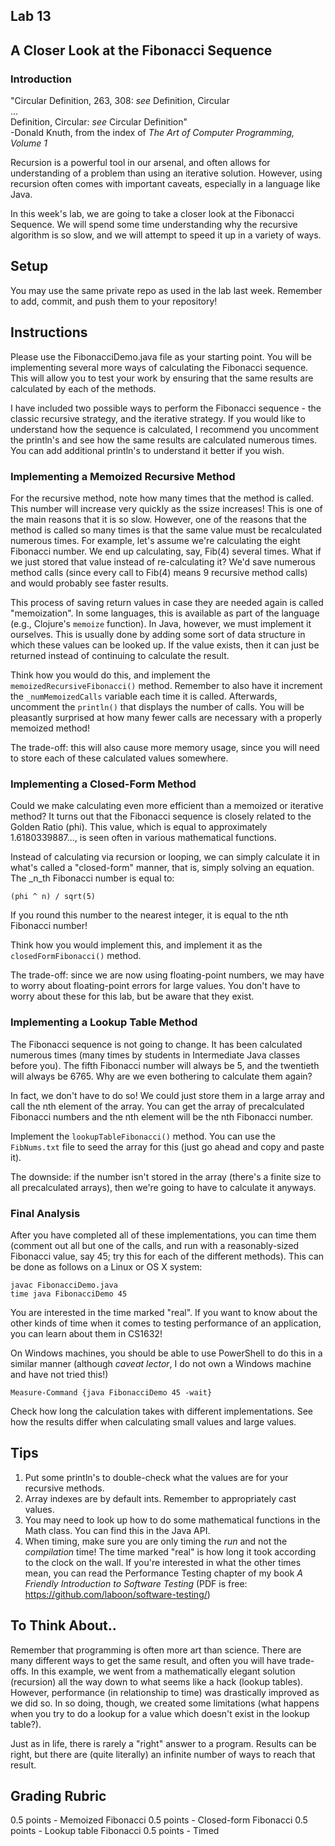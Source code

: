 ## Lab 13

## A Closer Look at the Fibonacci Sequence

### Introduction

"Circular Definition, 263, 308: _see_ Definition, Circular  
 ...  
 Definition, Circular: _see_ Circular Definition"  
  -Donald Knuth, from the index of _The Art of Computer Programming, Volume 1_

Recursion is a powerful tool in our arsenal, and often allows for understanding of a problem than using an iterative solution.  However, using recursion often comes with important caveats, especially in a language like Java.

In this week's lab, we are going to take a closer look at the Fibonacci Sequence.  We will spend some time understanding why the recursive algorithm is so slow, and we will attempt to speed it up in a variety of ways.

## Setup

You may use the same private repo as used in the lab last week.   Remember to add, commit, and push them to your repository!

## Instructions 

Please use the FibonacciDemo.java file as your starting point.  You will be implementing several more ways of calculating the Fibonacci sequence.  This will allow you to test your work by ensuring that the same results are calculated by each of the methods.

I have included two possible ways to perform the Fibonacci sequence - the classic recursive strategy, and the iterative strategy.  If you would like to understand how the sequence is calculated, I recommend you uncomment the println's and see how the same results are calculated numerous times.  You can add additional println's to understand it better if you wish.

### Implementing a Memoized Recursive Method

For the recursive method, note how many times that the method is called.  This number will increase very quickly as the ssize increases!  This is one of the main reasons that it is so slow.  However, one of the reasons that the method is called so many times is that the same value must be recalculated numerous times.  For example, let's assume we're calculating the eight Fibonacci number.  We end up calculating, say, Fib(4) several times.  What if we just stored that value instead of re-calculating it?  We'd save numerous method calls (since every call to Fib(4) means 9 recursive method calls) and would probably see faster results.

This process of saving return values in case they are needed again is called "memoization".  In some languages, this is available as part of the language (e.g., Clojure's `memoize` function).  In Java, however, we must implement it ourselves.  This is usually done by adding some sort of data structure in which these values can be looked up.  If the value exists, then it can just be returned instead of continuing to calculate the result.

Think how you would do this, and implement the `memoizedRecursiveFibonacci()` method.  Remember to also have it increment the `_numMemoizedCalls` variable each time it is called.  Afterwards, uncomment the `println()` that displays the number of calls.  You will be pleasantly surprised at how many fewer calls are necessary with a properly memoized method!

The trade-off: this will also cause more memory usage, since you will need to store each of these calculated values somewhere.

### Implementing a Closed-Form Method

Could we make calculating even more efficient than a memoized or iterative method?  It turns out that the Fibonacci sequence is closely related to the Golden Ratio (phi).  This value, which is equal to approximately 1.6180339887..., is seen often in various mathematical functions.

Instead of calculating via recursion or looping, we can simply calculate it in what's called a "closed-form" manner, that is, simply solving an equation.  The _n_th Fibonacci number is equal to:

```
(phi ^ n) / sqrt(5)
```

If you round this number to the nearest integer, it is equal to the nth Fibonacci number!

Think how you would implement this, and implement it as the `closedFormFibonacci()` method.

The trade-off: since we are now using floating-point numbers, we may have to worry about floating-point errors for large values.  You don't have to worry about these for this lab, but be aware that they exist.

### Implementing a Lookup Table Method

The Fibonacci sequence is not going to change.  It has been calculated numerous times (many times by students in Intermediate Java classes before you).  The fifth Fibonacci number will always be 5, and the twentieth will always be 6765.  Why are we even bothering to calculate them again?

In fact, we don't have to do so!  We could just store them in a large array and call the nth element of the array.  You can get the array of precalculated Fibonacci numbers and the nth element will be the nth Fibonacci number.

Implement the `lookupTableFibonacci()` method.  You can use the `FibNums.txt` file to seed the array for this (just go ahead and copy and paste it).

The downside: if the number isn't stored in the array (there's a finite size to all precalculated arrays), then we're going to have to calculate it anyways.

### Final Analysis

After you have completed all of these implementations, you can time them (comment out all but one of the calls, and run with a reasonably-sized Fibonacci value, say 45; try this for each of the different methods).  This can be done as follows on a Linux or OS X system:

```
javac FibonacciDemo.java
time java FibonacciDemo 45
```

You are interested in the time marked "real".  If you want to know about the other kinds of time when it comes to testing performance of an application, you can learn about them in CS1632!

On Windows machines, you should be able to use PowerShell to do this in a similar manner (although _caveat lector_, I do not own a Windows machine and have not tried this!)

```
Measure-Command {java FibonacciDemo 45 -wait}
```

Check how long the calculation takes with different implementations.  See how the results differ when calculating small values and large values.

## Tips

1. Put some println's to double-check what the values are for your recursive methods.
2. Array indexes are by default ints.  Remember to appropriately cast values.
3. You may need to look up how to do some mathematical functions in the Math class.  You can find this in the Java API.
4. When timing, make sure you are only timing the _run_ and not the _compilation_ time!  The time marked "real" is how long it took according to the clock on the wall.  If you're interested in what the other times mean, you can read the Performance Testing chapter of my book _A Friendly Introduction to Software Testing_ (PDF is free: https://github.com/laboon/software-testing/)

## To Think About..

Remember that programming is often more art than science.  There are many different ways to get the same result, and often you will have trade-offs.  In this example, we went from a mathematically elegant solution (recursion) all the way down to what seems like a hack (lookup tables).  However, performance (in relationship to time) was drastically improved as we did so.  In so doing, though, we created some limitations (what happens when you try to do a lookup for a value which doesn't exist in the lookup table?).

Just as in life, there is rarely a "right" answer to a program.  Results can be right, but there are (quite literally) an infinite number of ways to reach that result.  

## Grading Rubric

0.5 points - Memoized Fibonacci
0.5 points - Closed-form Fibonacci
0.5 points - Lookup table Fibonacci
0.5 points - Timed
